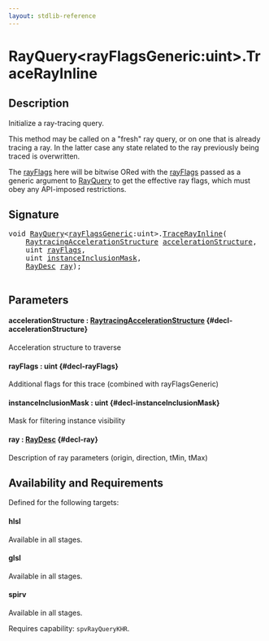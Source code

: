 ```yaml
---
layout: stdlib-reference
---
```


# RayQuery\<rayFlagsGeneric:uint\>\.TraceRayInline

## Description

Initialize a ray-tracing query.

This method may be called on a "fresh" ray query, or
on one that is already tracing a ray. In the latter
case any state related to the ray previously being
traced is overwritten.

The <span class='code'><a href="/stdlib-reference/types/rayquery-03/tracerayinline-058#decl-rayFlags" class="code_param">rayFlags</a></span> here will be bitwise ORed with
the <span class='code'><a href="/stdlib-reference/types/rayquery-03/tracerayinline-058#decl-rayFlags" class="code_param">rayFlags</a></span> passed as a generic argument to
<span class='code'><a href="/stdlib-reference/types/rayquery-03/index" class="code_type">RayQuery</a></span> to get the effective ray flags, which
must obey any API-imposed restrictions.




## Signature 

<pre>
<span class="code_keyword">void</span> <a href="/stdlib-reference/types/rayquery-03/index" class="code_type">RayQuery</a>&lt;<a href="/stdlib-reference/types/rayquery-03/index#decl-rayFlagsGeneric" class="code_var">rayFlagsGeneric</a>:<span class="code_keyword">uint</span>&gt;.<a href="/stdlib-reference/types/rayquery-03/tracerayinline-058">TraceRayInline</a>(
    <a href="/stdlib-reference/types/raytracingaccelerationstructure-0am/index" class="code_type">RaytracingAccelerationStructure</a> <a href="/stdlib-reference/types/rayquery-03/tracerayinline-058#decl-accelerationStructure" class="code_param">accelerationStructure</a>,
    <span class="code_keyword">uint</span> <a href="/stdlib-reference/types/rayquery-03/tracerayinline-058#decl-rayFlags" class="code_param">rayFlags</a>,
    <span class="code_keyword">uint</span> <a href="/stdlib-reference/types/rayquery-03/tracerayinline-058#decl-instanceInclusionMask" class="code_param">instanceInclusionMask</a>,
    <a href="/stdlib-reference/types/raydesc-03/index" class="code_type">RayDesc</a> <a href="/stdlib-reference/types/rayquery-03/tracerayinline-058#decl-ray" class="code_param">ray</a>);

</pre>

## Parameters

#### accelerationStructure  : [RaytracingAccelerationStructure](/stdlib-reference/types/raytracingaccelerationstructure-0am/index) {#decl-accelerationStructure}
Acceleration structure to traverse

#### rayFlags  : uint {#decl-rayFlags}
Additional flags for this trace (combined with rayFlagsGeneric)

#### instanceInclusionMask  : uint {#decl-instanceInclusionMask}
Mask for filtering instance visibility

#### ray  : [RayDesc](/stdlib-reference/types/raydesc-03/index) {#decl-ray}
Description of ray parameters (origin, direction, tMin, tMax)


## Availability and Requirements

Defined for the following targets:

#### hlsl
Available in all stages.

#### glsl
Available in all stages.

#### spirv
Available in all stages.

Requires capability: `spvRayQueryKHR`.


